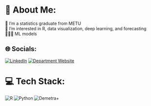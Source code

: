 
# 💫 About Me:
🔭 I’m a statistics graduate from METU <br> 
🌱 I’m interested in R, data visualization, deep learning, and forecasting
<br> 🧑🏻‍💻 ML models


## 🌐 Socials:
[![LinkedIn](https://img.shields.io/badge/LinkedIn-%230077B5.svg?logo=linkedin&logoColor=white)](https://www.linkedin.com/in/mehmet-ali-erkan)
[![Department Website](https://img.shields.io/badge/Department%20Website-%23000000.svg?logo=academia&logoColor=white)](https://stat.metu.edu.tr/en/mehmet-ali-erkan)


# 💻 Tech Stack:
![R](https://img.shields.io/badge/r-%23276DC3.svg?style=for-the-badge&logo=r&logoColor=white) 
![Python](https://img.shields.io/badge/python-%233776AB.svg?style=for-the-badge&logo=python&logoColor=white)
![Demetra+](https://img.shields.io/badge/Demetra+%20-%234ea94b.svg?style=for-the-badge&logo=demetra&logoColor=white)



